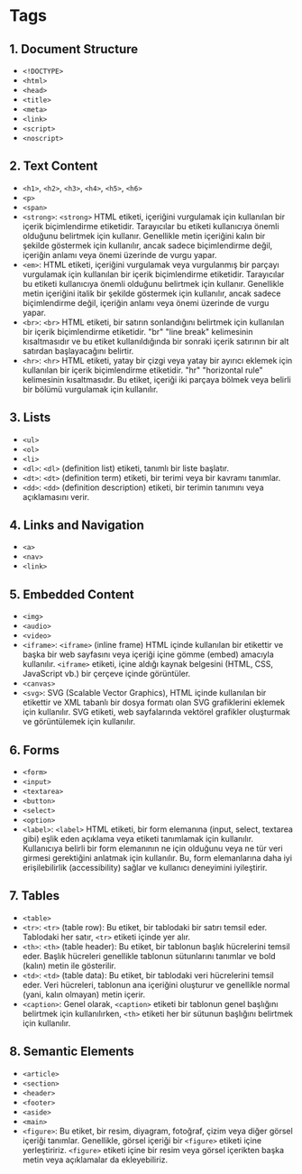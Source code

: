 # Tags

## 1. Document Structure

- `<!DOCTYPE>`
- `<html>`
- `<head>`
- `<title>`
- `<meta>`
- `<link>`
- `<script>`
- `<noscript>`

## 2. Text Content

- `<h1>`, `<h2>`, `<h3>`, `<h4>`, `<h5>`, `<h6>`
- `<p>`
- `<span>`
- `<strong>`: `<strong>` HTML etiketi, içeriğini vurgulamak için kullanılan bir içerik biçimlendirme etiketidir. Tarayıcılar bu etiketi kullanıcıya önemli olduğunu belirtmek için kullanır. Genellikle metin içeriğini kalın bir şekilde göstermek için kullanılır, ancak sadece biçimlendirme değil, içeriğin anlamı veya önemi üzerinde de vurgu yapar.
- `<em>`: HTML etiketi, içeriğini vurgulamak veya vurgulanmış bir parçayı vurgulamak için kullanılan bir içerik biçimlendirme etiketidir. Tarayıcılar bu etiketi kullanıcıya önemli olduğunu belirtmek için kullanır. Genellikle metin içeriğini italik bir şekilde göstermek için kullanılır, ancak sadece biçimlendirme değil, içeriğin anlamı veya önemi üzerinde de vurgu yapar.
- `<br>`: `<br>` HTML etiketi, bir satırın sonlandığını belirtmek için kullanılan bir içerik biçimlendirme etiketidir. "br" "line break" kelimesinin kısaltmasıdır ve bu etiket kullanıldığında bir sonraki içerik satırının bir alt satırdan başlayacağını belirtir.
- `<hr>`: `<hr>` HTML etiketi, yatay bir çizgi veya yatay bir ayırıcı eklemek için kullanılan bir içerik biçimlendirme etiketidir. "hr" "horizontal rule" kelimesinin kısaltmasıdır. Bu etiket, içeriği iki parçaya bölmek veya belirli bir bölümü vurgulamak için kullanılır.

## 3. Lists

- `<ul>`
- `<ol>`
- `<li>`
- `<dl>`: `<dl>` (definition list) etiketi, tanımlı bir liste başlatır.
- `<dt>`: `<dt>` (definition term) etiketi, bir terimi veya bir kavramı tanımlar.
- `<dd>`: `<dd>` (definition description) etiketi, bir terimin tanımını veya açıklamasını verir.

## 4. Links and Navigation

- `<a>`
- `<nav>`
- `<link>`

## 5. Embedded Content

- `<img>`
- `<audio>`
- `<video>`
- `<iframe>`: `<iframe>` (inline frame) HTML içinde kullanılan bir etikettir ve başka bir web sayfasını veya içeriği içine gömme (embed) amacıyla kullanılır. `<iframe>` etiketi, içine aldığı kaynak belgesini (HTML, CSS, JavaScript vb.) bir çerçeve içinde görüntüler.
- `<canvas>`
- `<svg>`: SVG (Scalable Vector Graphics), HTML içinde kullanılan bir etikettir ve XML tabanlı bir dosya formatı olan SVG grafiklerini eklemek için kullanılır. SVG etiketi, web sayfalarında vektörel grafikler oluşturmak ve görüntülemek için kullanılır.

## 6. Forms

- `<form>`
- `<input>`
- `<textarea>`
- `<button>`
- `<select>`
- `<option>`
- `<label>`: `<label>` HTML etiketi, bir form elemanına (input, select, textarea gibi) eşlik eden açıklama veya etiketi tanımlamak için kullanılır. Kullanıcıya belirli bir form elemanının ne için olduğunu veya ne tür veri girmesi gerektiğini anlatmak için kullanılır. Bu, form elemanlarına daha iyi erişilebilirlik (accessibility) sağlar ve kullanıcı deneyimini iyileştirir.

## 7. Tables

- `<table>`
- `<tr>`: `<tr>` (table row): Bu etiket, bir tablodaki bir satırı temsil eder. Tablodaki her satır, `<tr>` etiketi içinde yer alır.
- `<th>`: `<th>` (table header): Bu etiket, bir tablonun başlık hücrelerini temsil eder. Başlık hücreleri genellikle tablonun sütunlarını tanımlar ve bold (kalın) metin ile gösterilir.
- `<td>`: `<td>` (table data): Bu etiket, bir tablodaki veri hücrelerini temsil eder. Veri hücreleri, tablonun ana içeriğini oluşturur ve genellikle normal (yani, kalın olmayan) metin içerir.
- `<caption>`: Genel olarak, `<caption>` etiketi bir tablonun genel başlığını belirtmek için kullanılırken, `<th>` etiketi her bir sütunun başlığını belirtmek için kullanılır.

## 8. Semantic Elements

- `<article>`
- `<section>`
- `<header>`
- `<footer>`
- `<aside>`
- `<main>`
- `<figure>`: Bu etiket, bir resim, diyagram, fotoğraf, çizim veya diğer görsel içeriği tanımlar. Genellikle, görsel içeriği bir `<figure>` etiketi içine yerleştiririz. `<figure>` etiketi içine bir resim veya görsel içerikten başka metin veya açıklamalar da ekleyebiliriz.
